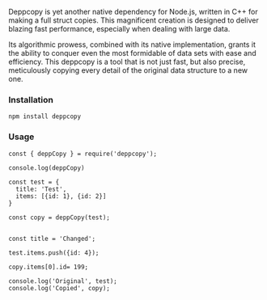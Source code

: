 Deppcopy is yet another native dependency for Node.js, written in C++ for making a full struct copies. This magnificent creation is designed to deliver blazing fast performance, especially when dealing with large data.

Its algorithmic prowess, combined with its native implementation, grants it the ability to conquer even the most formidable of data sets with ease and efficiency. This deppcopy is a tool that is not just fast, but also precise, meticulously copying every detail of the original data structure to a new one.

### Installation
```
npm install deppcopy
```

### Usage

```
const { deppCopy } = require('deppcopy');

console.log(deppCopy)

const test = {
  title: 'Test',
  items: [{id: 1}, {id: 2}]
}

const copy = deppCopy(test);


const title = 'Changed';

test.items.push({id: 4});

copy.items[0].id= 199;

console.log('Original', test);
console.log('Copied', copy);
```

